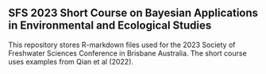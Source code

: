 ## SFS 2023 Short Course on Bayesian Applications in Environmental and Ecological Studies

This repository stores R-markdown files used for the 2023 Society of Freshwater Sciences Conference in Brisbane Australia.  The short course uses examples from Qian et al (2022). 



